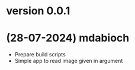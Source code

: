 # version 0.0.1

# (28-07-2024) mdabioch
- Prepare build scripts
- Simple app to read image given in argument
